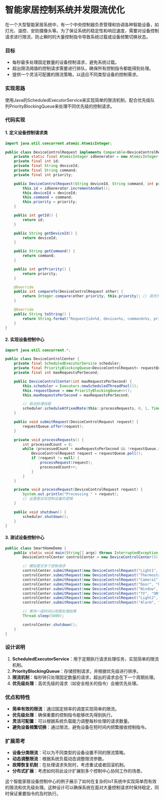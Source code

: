 # 智能家居控制系统并发限流优化

在一个大型智能家居系统中，有一个中央控制器负责管理和协调各种智能设备，如灯光、温控、安防摄像头等。为了保证系统的稳定性和响应速度，需要对设备控制请求进行限流，防止瞬时的大量控制指令导致系统过载或设备频繁切换状态。

### 目标

+ 每秒最多处理固定数量的设备控制请求，避免系统过载。
+ 超出限流阈值的控制请求需要进行排队，确保所有控制指令都能得到处理。
+ 提供一个灵活可配置的限流策略，以适应不同类型设备的控制需求。

### 实现思路

使用Java的ScheduledExecutorService来实现简单的限流机制，配合优先级队列PriorityBlockingQueue来处理不同优先级的控制请求。

### 代码实现

#### 1. 定义设备控制请求类

```java
import java.util.concurrent.atomic.AtomicInteger;  

public class DeviceControlRequest implements Comparable<DeviceControlRequest> {  
    private static final AtomicInteger idGenerator = new AtomicInteger(0);  
    private final int id;  
    private final String deviceId;  
    private final String command;  
    private final int priority;  

    public DeviceControlRequest(String deviceId, String command, int priority) {  
        this.id = idGenerator.incrementAndGet();  
        this.deviceId = deviceId;  
        this.command = command;  
        this.priority = priority;  
    }  

    public int getId() {  
        return id;  
    }  

    public String getDeviceId() {  
        return deviceId;  
    }  

    public String getCommand() {  
        return command;  
    }  

    public int getPriority() {  
        return priority;  
    }  

    @Override  
    public int compareTo(DeviceControlRequest other) {  
        return Integer.compare(other.priority, this.priority); // 高优先级在前  
    }  

    @Override  
    public String toString() {  
        return String.format("Request{id=%d, device=%s, command=%s, priority=%d}", id, deviceId, command, priority);  
    }  
}
```

#### 2. 实现设备控制中心

```java
import java.util.concurrent.*;  

public class DeviceControlCenter {  
    private final ScheduledExecutorService scheduler;  
    private final PriorityBlockingQueue<DeviceControlRequest> requestQueue;  
    private final int maxRequestsPerSecond;  

    public DeviceControlCenter(int maxRequestsPerSecond) {  
        this.scheduler = Executors.newScheduledThreadPool(1);  
        this.requestQueue = new PriorityBlockingQueue<>();  
        this.maxRequestsPerSecond = maxRequestsPerSecond;  

        // 启动处理线程  
        scheduler.scheduleAtFixedRate(this::processRequests, 0, 1, TimeUnit.SECONDS);  
    }  

    public void submitRequest(DeviceControlRequest request) {  
        requestQueue.offer(request);  
    }  

    private void processRequests() {  
        int processedCount = 0;  
        while (processedCount < maxRequestsPerSecond && !requestQueue.isEmpty()) {  
            DeviceControlRequest request = requestQueue.poll();  
            if (request != null) {  
                processRequest(request);  
                processedCount++;  
            }  
        }  
    }  

    private void processRequest(DeviceControlRequest request) {  
        System.out.println("Processing " + request);  
        // 这里是实际控制设备的逻辑  
    }  

    public void shutdown() {  
        scheduler.shutdown();  
    }  
}
```

#### 3. 测试设备控制中心

```java
public class SmartHomeDemo {  
    public static void main(String[] args) throws InterruptedException {  
        DeviceControlCenter controlCenter = new DeviceControlCenter(5); // 每秒最多处理5个请求  

        // 模拟提交多个控制请求  
        controlCenter.submitRequest(new DeviceControlRequest("Light1", "ON", 1));  
        controlCenter.submitRequest(new DeviceControlRequest("Thermostat", "SET_TEMP:22", 2));  
        controlCenter.submitRequest(new DeviceControlRequest("Camera1", "RECORD", 3));  
        controlCenter.submitRequest(new DeviceControlRequest("Door", "LOCK", 3));  
        controlCenter.submitRequest(new DeviceControlRequest("Window", "CLOSE", 2));  
        controlCenter.submitRequest(new DeviceControlRequest("TV", "ON", 1));  
        controlCenter.submitRequest(new DeviceControlRequest("Light2", "OFF", 1));  
        controlCenter.submitRequest(new DeviceControlRequest("Alarm", "ARM", 3));  

        // 等待一段时间以观察处理结果  
        Thread.sleep(5000);  

        controlCenter.shutdown();  
    }  
}
```

### 设计说明

1. **ScheduledExecutorService**：用于定期执行请求处理任务，实现简单的限流机制。
2. **PriorityBlockingQueue**：存储控制请求，并根据优先级进行排序。
3. **限流机制**：每秒钟只处理固定数量的请求，超出的请求会在下一个周期处理。
4. **优先级处理**：高优先级的请求（如安全相关的指令）会被优先处理。

### 优点和特性

+ **简单有效的限流**：通过固定频率的调度实现简单的限流。
+ **优先级处理**：确保重要的控制指令能够优先得到执行。
+ **灵活可配置**：可以根据系统负载能力调整每秒处理的请求数量。
+ **避免设备频繁切换**：通过限流，避免设备在短时间内频繁接收控制指令。

### 扩展思考

+ **设备分类限流**：可以为不同类型的设备设置不同的限流策略。
+ **动态调整限流**：根据系统负载动态调整限流参数。
+ **故障恢复机制**：在处理请求失败时，考虑重试或者回滚机制。
+ **分布式扩展**：考虑如何将此设计扩展到多个控制中心协同工作的场景。

这个智能家居设备控制中心的例子展示了如何在复杂的IoT系统中实现简单而有效的限流和优先级处理。这种设计可以确保系统在面对大量控制请求时保持稳定，同时保证重要指令的及时执行。
